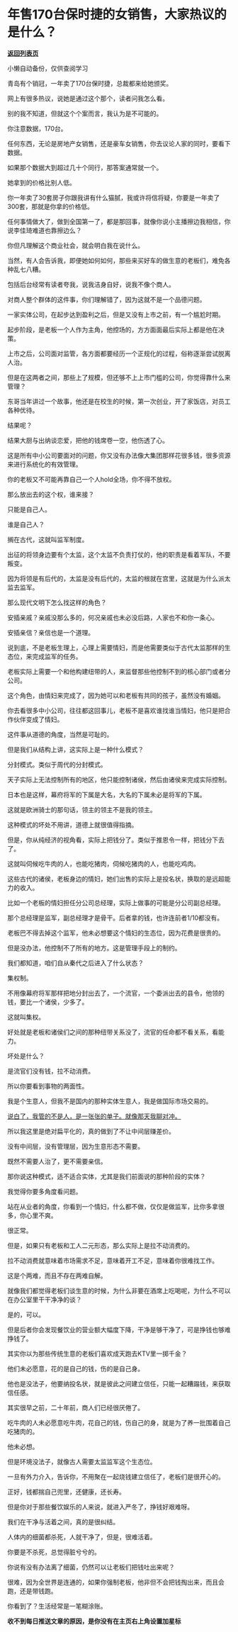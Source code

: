 # 年售170台保时捷的女销售，大家热议的是什么？

[**返回列表页**](/gzh/记忆承载3)

小懒自动备份，仅供查阅学习

青岛有个销冠，一年卖了170台保时捷，总裁都来给她颁奖。  

网上有很多热议，说她是通过这个那个，读者问我怎么看。

别的我不知道，但就这个个案而言，我认为是不可能的。  

你注意数据，170台。  

任何东西，无论是房地产女销售，还是豪车女销售，你去议论人家的同时，要看下数据。  

如果那个数据大到超过几十个同行，那答案通常就一个。  

她拿到的价格比别人低。

你一年卖了30套房子你跟我讲有什么猫腻，我或许将信将疑，你要是一年卖了300套，那就是你拿的价格低。

任何事情做大了，做到全国第一了，都是那回事，就像你说小主播擦边我相信，你说李佳琦难道也靠擦边么？

你但凡理解这个商业社会，就会明白我在说什么。  

当然，有人会告诉我，即便她如何如何，那些来买好车的做生意的老板们，难免各种乱七八糟。  

包括后台经常有读者夸我，说我洁身自好，说我不像个商人。  

对商人整个群体的这件事，你们理解错了，因为这就不是一个品德问题。

一家实体公司，在起步达到盈利之后，但是又没有上市之前，有一个尴尬时期。  

起步阶段，是老板一个人作为主角，他控场的，方方面面最后实际上都是他在决策。  

上市之后，公司面对监管，各方面都要经历一个正规化的过程，俗称逐渐尝试脱离人治。

但是在这两者之间，那些上了规模，但还够不上上市门槛的公司，你觉得靠什么来管理？

东哥当年讲过一个故事，他还是在校生的时候，第一次创业，开了家饭店，对员工各种优待。  

结果呢？

结果大厨与出纳谈恋爱，把他的钱席卷一空，他伤透了心。

这是所有中小公司要面对的问题，你又没有办法像大集团那样花很多钱，很多资源来进行系统化的有效管理。  

你的老板又不可能再靠自己一个人hold全场，你不得不放权。  

那么放出去的这个权，谁来接？  

只能是自己人。

谁是自己人？  

搁在古代，这就叫监军制度。

出征的将领身边要有个太监，这个太监不负责打仗的，他的职责是看着军队，不要叛变。

因为将领是有后代的，太监是没有后代的，太监的根就在宫里，这就是为什么派太监去监军。

那么现代文明下怎么找这样的角色？  

安插亲戚？亲戚没那么多的，何况亲戚也未必没后路，人家也不和你一条心。

安插亲信？亲信也是一个道理。  

说到底，不是老板生理上，心理上需要情妇，而是他需要类似于古代太监那样的生态位，来完成监军的任务。  

老板实际上需要一个和他构建纽带的人，来监督那些他控制不到的核心部门或者分公司。  

这个角色，由情妇来完成了，因为她可以和老板有共同的孩子，虽然没有婚姻。  

你去看很多中小公司，往往都这回事儿，老板不是喜欢谁找谁当情妇，他只是把合作伙伴变成了情妇。  

这件事从道德的角度，当然是可耻的。  

但是我们从结构上讲，这实际上是一种什么模式？  

分封模式。类似于周代的分封模式。

天子实际上无法控制所有的地区，他只能控制诸侯，然后由诸侯来完成实际控制。  

日本也是这样，幕府将军的下属是大名，大名的下属未必是将军的下属。

这就是欧洲骑士的那句话，领主的领主不是我的领主。

这种模式的坏处不用讲，道德上就很值得指摘。  

但是，你从纯经济的视角看，实际上把钱分了。类似于推恩令一样，把钱分下去了。

这就叫伺候吃牛肉的人，也能吃猪肉，伺候吃猪肉的人，也能吃鸡肉。

这些古代的诸侯，老板身边的情妇，她们出售的实际上是投名状，换取的是远超能力的收入。  

比如一个老板的情妇担任分公司总经理，实际上做事的可能是分公司副总经理。  

那个总经理是监军，副总经理才是骨干。后者拿的钱，也许连前者1/10都没有。

老板巴不得去掉这个监军，他未必想要这个情妇的生态位，因为花费是很贵的。  

但是没办法，他控制不了所有的地方。这是管理手段上的制约。

我们都知道，咱们自从秦代之后进入了什么状态？  

集权制。

不用像幕府将军那样把地分封出去了，一个流官，一个委派出去的县令，他领的钱，要比一个诸侯，少多了。  

这就叫集权。

好处就是老板和诸侯们之间的那种纽带关系没了，流官的任命都不看关系，看能力。  

坏处是什么？  

是流官们没有钱，拉不动消费。  

所以你要看到事物的两面性。  

我是个生意人，但我不是国内的那种实体生意人，我是做国际市场交易的。  

[说白了，我管的不是人，是一张张的单子。就像那天我聊对冲。](http://mp.weixin.qq.com/s?__biz=MzU0MjYwNDU2Mw==&mid=2247513442&idx=1&sn=e0f148cdba1d33a823e80a2822867558&chksm=fb1ad91ecc6d50082060889616e6d25ee49bb57d96fa8c056c565713bd7f2d7e691a06c13b92&scene=21#wechat_redirect)

所以我这里是绝对扁平化的，真的做到了不让中间层赚差价。  

没有中间层，没有管理层，因为生意形态不需要。

既然不需要人治了，更不需要亲信。  

那你说这种模式，适不适合实体，尤其是我们前面说的那种阶段的实体？  

我觉得你要多角度看问题。

站在从业者的角度，你看到一个情妇，什么都不做，仅仅是做监军，比你多拿很多，你心里不爽。  

很正常。  

但是，如果只有老板和工人二元形态，那么实际上是拉不动消费的。

拉不动消费就意味着市场需求不足，意味着开工不足，意味着你很难找工作。  

这是个两难，而且不存在两难自解。  

就像我们都觉得老板们谈生意的时候，为什么非要在酒席上吃喝呢，为什么不可以在办公室里干干净净的谈？  

是的，可以。

但是后者你会发现餐饮业的营业额大幅度下降，干净是够干净了，可是挣钱也够难挣钱了。

其实你以为那些传统生意的老板们喜欢成天跑去KTV里一掷千金？  

他们未必愿意，花的是自己的钱，伤的是自己身。

他也是没法子，他要纳投名状，就是彼此之间建立信任，只能一起糟蹋钱，来获取信任感。

其实很早之前，二十年前，商人们已经很厌倦了。  

吃牛肉的人未必愿意吃牛肉，花自己的钱，伤自己的身，就是为了养一批围着自己吃猪肉的。  

他未必想。

但是环境没法子，就像古人需要太监监军这个生态位。  

一旦有外力介入，告诉你，不用聚在一起烧钱建立信任了，老板们是很开心的。

正好，钱都揣自己兜里，还健康，还长寿。  

但是你对于那些餐饮娱乐的人来说，就进入严冬了，挣钱好艰难呀。  

我们在干净与活着之间，真的是很纠结。  

人体内的细菌都杀死，人就干净了，但是，很难活着。  

你要是不杀死，总觉得脏兮兮的。  

你说有没有办法离了细菌，仍然可以让老板们把钱吐出来呢？  

很难，因为全世界是连通的，如果你强制老板，他非但不会把钱掏出来，而且会跑，还是带钱跑。

你看到了？生活经常是一笔糊涂账。

 **收不到每日推送文章的原因，是你没有在主页右上角设置加星标**

